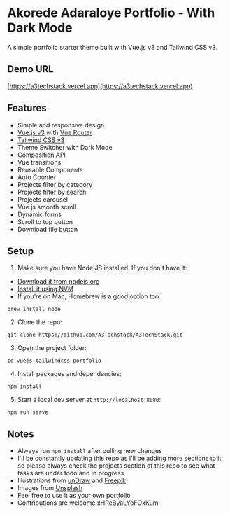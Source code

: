 # Akorede Adaraloye Portfolio - With Dark Mode

A simple portfolio starter theme built with Vue.js v3 and Tailwind CSS v3.


## Demo URL

[https://a3techstack.vercel.app](https://a3techstack.vercel.app)


## Features

-   Simple and responsive design
-   [Vue.js v3](https://vuejs.org) with [Vue Router](https://router.vuejs.org)
-   [Tailwind CSS v3](https://tailwindcss.com)
-   Theme Switcher with Dark Mode
-   Composition API
-   Vue transitions
-   Reusable Components
-   Auto Counter
-   Projects filter by category
-   Projects filter by search
-   Projects carousel
-   Vue.js smooth scroll
-   Dynamic forms
-   Scroll to top button
-   Download file button

## Setup

1. Make sure you have Node JS installed. If you don't have it:

-   [Download it from nodejs.org](https://nodejs.org)
-   [Install it using NVM ](https://github.com/nvm-sh/nvm)
-   If you're on Mac, Homebrew is a good option too:

```
brew install node
```

2. Clone the repo:

```
git clone https://github.com/A3Techstack/A3TechStack.git
```

3. Open the project folder:

```
cd vuejs-tailwindcss-portfolio
```

4. Install packages and dependencies:

```
npm install
```

5. Start a local dev server at `http://localhost:8080`:

```
npm run serve
```

## Notes

-   Always run `npm install` after pulling new changes
-   I'll be constantly updating this repo as I'll be adding more sections to it, so please always check the projects section of this repo to see what tasks are under todo and in progress
-   Illustrations from [unDraw](https://undraw.co) and [Freepik](https://freepik.com)
-   Images from [Unsplash](https://unsplash.com)
-   Feel free to use it as your own portfolio
-   Contributions are welcome
xHRcByaLYoFOxKum
